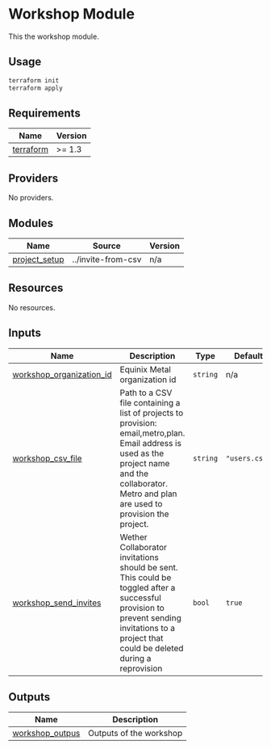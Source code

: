 # Workshop Module

This the workshop module.

## Usage

```bash
terraform init
terraform apply
```

<!-- BEGIN_TF_DOCS -->
## Requirements

| Name | Version |
|------|---------|
| <a name="requirement_terraform"></a> [terraform](#requirement\_terraform) | >= 1.3 |

## Providers

No providers.

## Modules

| Name | Source | Version |
|------|--------|---------|
| <a name="module_project_setup"></a> [project\_setup](#module\_project\_setup) | ../invite-from-csv | n/a |

## Resources

No resources.

## Inputs

| Name | Description | Type | Default | Required |
|------|-------------|------|---------|:--------:|
| <a name="input_workshop_organization_id"></a> [workshop\_organization\_id](#input\_workshop\_organization\_id) | Equinix Metal organization id | `string` | n/a | yes |
| <a name="input_workshop_csv_file"></a> [workshop\_csv\_file](#input\_workshop\_csv\_file) | Path to a CSV file containing a list of projects to provision: email,metro,plan. Email address is used as the project name and the collaborator. Metro and plan are used to provision the project. | `string` | `"users.csv"` | no |
| <a name="input_workshop_send_invites"></a> [workshop\_send\_invites](#input\_workshop\_send\_invites) | Wether Collaborator invitations should be sent. This could be toggled after a successful provision to prevent sending invitations to a project that could be deleted during a reprovision | `bool` | `true` | no |

## Outputs

| Name | Description |
|------|-------------|
| <a name="output_workshop_outpus"></a> [workshop\_outpus](#output\_workshop\_outpus) | Outputs of the workshop |
<!-- END_TF_DOCS -->

